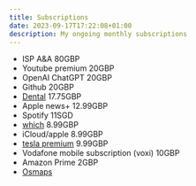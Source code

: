 ```yaml
---
title: Subscriptions
date: 2023-09-17T17:22:08+01:00
description: My ongoing monthly subscriptions
---
```


* ISP A&A 80GBP
* Youtube premium 20GBP
* OpenAI ChatGPT 20GBP
* Github 20GBP
* [Dental](https://carriageworksdental.co.uk/) 17.75GBP
* Apple news+ 12.99GBP
* Spotify 11SGD
* [which](https://www.which.co.uk/) 8.99GBP
* iCloud/apple 8.99GBP
* [tesla premium](https://www.tesla.com/en_gb/support/connectivity) 9.99GBP
* Vodafone mobile subscription (voxi) 10GBP
* Amazon Prime 2GBP
* [Osmaps](https://shop.ordnancesurvey.co.uk/os-maps-12-months-recurring-subscription/)
